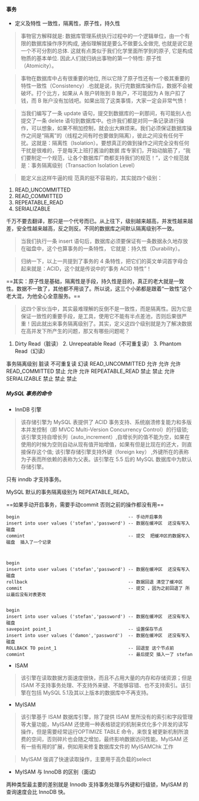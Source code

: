 #### 事务

- 定义及特性  一致性，隔离性，原子性，持久性

> 事物官方解释就是: 数据库管理系统执行过程中的一个逻辑单位，由一个有限的数据库操作序列构成, 通俗理解就是要么不做要么全做完, 也就是说它是一个不可分割的总体. 这就有点类似于我们化学里面所学到的原子, 它是构成物质的基本单位. 因此人们就归纳出事物的第一个特性: 原子性（Atomicity）。 

> 事物在数据库中占有很重要的地位, 所以它除了原子性还有一个极其重要的特性一致性（Consistency）.也就是说，执行完数据库操作后，数据不会被破坏。打个比方，如果从 A 账户转账到 B 账户，不可能因为 A 账户扣了钱，而 B 账户没有加钱吧。如果出现了这类事情，大家一定会非常气愤！

> 当我们编写了一条 update 语句，提交到数据库的一刹那间，有可能别人也提交了一条 delete 语句到数据库中。也许我们都是对同一条记录进行操作，可以想象，如果不稍加控制，就会出大麻烦来。我们必须保证数据库操作之间是“隔离”的（线程之间有时也要做到隔离），彼此之间没有任何干扰。这就是：隔离性（Isolation）。要想真正的做到操作之间完全没有任何干扰是很难的，于是每天上班打酱油的数据
> 库专家们，开始动脑筋了，“我们要制定一个规范，让各个数据库厂商都支持我们的规范！”，这个规范就是：事务隔离级别（Transaction Isolation Level）

> 能定义出这样牛逼的规
> 范真的挺不容易的，其实就四个级别： 

1. READ_UNCOMMITTED 
 2. READ_COMMITTED 
 3. REPEATABLE_READ 
 4. SERIALIZABLE 

千万不要去翻译，那只是一个代号而已。从上往下，级别越来越高，并发性越来越差，安全性越来越高，反之则反。不同的数据库之间默认隔离级别不一致。 

> 当我们执行一条 insert 语句后，数据库必须要保证有一条数据永久地存放在磁盘中，这个也算事务的一条特性， 它就是：持久性（Durability）。 

> 归纳一下，以上一共提到了事务的 4 条特性，把它们的英文单词首字母合起来就是：ACID，这个就是传说中的“事务 ACID 特性”！ 

==其实：原子性是基础，隔离性是手段，持久性是目的，真正的老大就是一致性。数据不一致了，其他都不用谈了。所以说，这三个小弟都是跟着“一致性”这个老大混，为他全心全意服务。==

>  这四个家伙当中，其实最难理解的反倒不是一致性，而是隔离性。因为它是保证一致性的重要手段，是工具，使用它不能有半点差池，否则后果很严重！因此就出来事务隔离级别了。其实，定义这四个级别就是为了解决数据在高并发下所产生的问题，那又有哪些问题呢？ 

1. Dirty Read（脏读） 2. Unrepeatable Read（不可重复读） 3. Phantom Read（幻读） 

事务隔离级别                                   脏读                       不可重复读                         幻读 
READ_UNCOMMITTED                  允许                           允许                                 允许 
READ_COMMITTED                        禁止                          允许                                  允许 
REPEATABLE_READ                        禁止                           禁止                                 允许 
SERIALIZABLE                                 禁止                           禁止                                 禁止 

##### MySQL 事务的命令

- InnDB 引擎

> 该存储引擎为 MySQL 表提供了 ACID 事务支持、系统崩溃修复能力和多版本并发控制（即 MVCC Multi-Version Concurrency Control）的行级锁;该引擎支持自增长列（auto_increment）,自增长列的值不能为空，如果在使用的时候为空则自动从现有值开始增值，如果有但是比现在的还大，则直接保存这个值; 该引擎存储引擎支持外键（foreign key） ,外键所在的表称为子表而所依赖的表称为父表。该引擎在 5.5 后的 MySQL 数据库中为默认存储引擎。

只有 inndb 才支持事务。

MySQL 默认的事务隔离级别为 REPEATABLE_READ。 

==如果手动开启事务，需要手动commit 否则之前的操作都没有用==

```mysql
begin                                         -- 手动开启事务
insert into user values ('stefan','password') -- 数据在缓冲区  还没有写入磁盘
commint                                       -- 提交  把缓冲区的数据写入磁盘  插入了一个记录



begin
insert into user values ('stefan','password') -- 数据在缓冲区  还没有写入磁盘
rollback                                      -- 数据回退 清空了缓冲区
commit                                        -- 提交 ，因为之前回退了 所以最后没有对表更改


begin
insert into user values ('stefan','password') -- 数据在缓冲区  还没有写入磁盘
savepoint point_1                             -- 设置保存节点 
insert into user values ('damon','password')  -- 数据在缓冲区  还没有写入磁盘
ROLLBACK TO point_1                           -- 回退至 这个节点前
commint                                       -- 最后提交 插入一了 stefan 

```

- ISAM 

>  该引擎在读取数据方面速度很快，而且不占用大量的内存和存储资源；但是 ISAM 不支持事务处理、不支持外来键、不能够容错、也不支持索引。该引擎在包括 MySQL 5.1及其以上版本的数据库中不再支持。 

- MyISAM

> 该引擎基于 ISAM 数据库引擎，除了提供 ISAM 里所没有的索引和字段管理等大量功能，MyISAM 还使用一种表格锁定的机制来优化多个并发的读写操作，但是需要经常运行OPTIMIZE TABLE 命令，来恢复被更新机制所浪费的空间，否则碎片也会随之增加，最终影响数据访问性能。MyISAM 还有一些有用的扩展，例如用来修复数据库文件的 MyISAMChk 工作

> MyISAM 强调了快速读取操作，主要用于高负载的select

- MyISAM 与 InnoDB 的区别（面试)

两种类型最主要的差别就是 Innodb 支持事务处理与外键和行级锁，MyISAM 的查询速度会比 InnoDB 快。 